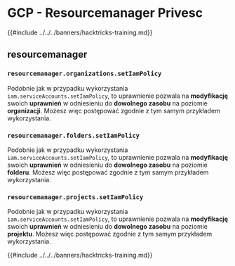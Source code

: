 # GCP - Resourcemanager Privesc

{{#include ../../../banners/hacktricks-training.md}}

## resourcemanager

### `resourcemanager.organizations.setIamPolicy`

Podobnie jak w przypadku wykorzystania `iam.serviceAccounts.setIamPolicy`, to uprawnienie pozwala na **modyfikację** swoich **uprawnień** w odniesieniu do **dowolnego zasobu** na poziomie **organizacji**. Możesz więc postępować zgodnie z tym samym przykładem wykorzystania.

### `resourcemanager.folders.setIamPolicy`

Podobnie jak w przypadku wykorzystania `iam.serviceAccounts.setIamPolicy`, to uprawnienie pozwala na **modyfikację** swoich **uprawnień** w odniesieniu do **dowolnego zasobu** na poziomie **folderu**. Możesz więc postępować zgodnie z tym samym przykładem wykorzystania.

### `resourcemanager.projects.setIamPolicy`

Podobnie jak w przypadku wykorzystania `iam.serviceAccounts.setIamPolicy`, to uprawnienie pozwala na **modyfikację** swoich **uprawnień** w odniesieniu do **dowolnego zasobu** na poziomie **projektu**. Możesz więc postępować zgodnie z tym samym przykładem wykorzystania.

{{#include ../../../banners/hacktricks-training.md}}
